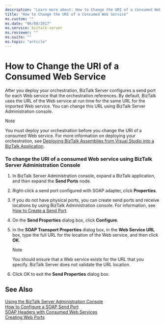 ```yaml
---
description: "Learn more about: How to Change the URI of a Consumed Web Service"
title: "How to Change the URI of a Consumed Web Service"
ms.custom: ""
ms.date: "06/08/2017"
ms.service: biztalk-server
ms.reviewer: ""
ms.suite: ""
ms.topic: "article"
---
```

# How to Change the URI of a Consumed Web Service
After you deploy your orchestration, BizTalk Server configures a send port for each Web service that the orchestration references. By default, BizTalk uses the URL of the Web service at run time for the same URL for the imported Web service. You can change this URL using BizTalk Server Administration console.  
  
> [!NOTE]
>  You must deploy your orchestration before you change the URI of a consumed Web service. For more information on deploying your orchestration, see [Deploying BizTalk Assemblies from Visual Studio into a BizTalk Application](../core/deploying-biztalk-assemblies-from-visual-studio-into-a-biztalk-application.md).  
  
### To change the URI of a consumed Web service using BizTalk Server Administration Console  
  
1.  In BizTalk Server Administration console, expand a BizTalk application, and then expand the **Send Ports** node.  
  
2.  Right-click a send port configured with SOAP adapter, click **Properties**.  
  
3.  If you do not have physical ports, you can create send ports and receive locations by using BizTalk Administration console. For information, see [How to Create a Send Port](../core/how-to-create-a-send-port2.md).  
  
4.  On the **Send Properties** dialog box, click **Configure**.  
  
5.  In the **SOAP Transport Properties** dialog box, in the **Web Service URL** box, type the full URL for the location of the Web service, and then click **OK**.  
  
    > [!NOTE]
    >  You should ensure that a Web service exists for the URL that you specify. BizTalk Server does not validate the URL location.  
  
6.  Click OK to exit the **Send Properties** dialog box.  
  
## See Also  
 [Using the BizTalk Server Administration Console](../core/using-the-biztalk-server-administration-console.md)   
 [How to Configure a SOAP Send Port](../core/how-to-configure-a-soap-send-port.md)   
 [SOAP Headers with Consumed Web Services](../core/soap-headers-with-consumed-web-services.md)   
 [Creating Web Ports](../core/creating-web-ports.md)
